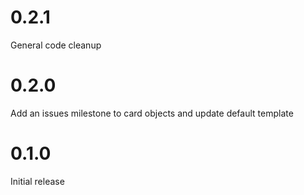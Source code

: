 # 0.2.1

General code cleanup

# 0.2.0

Add an issues milestone to card objects and update default template

# 0.1.0

Initial release
